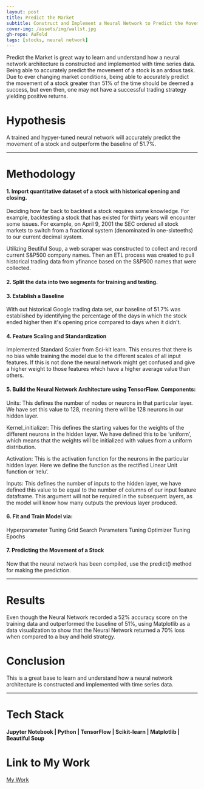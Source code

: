 ```yaml
---
layout: post
title: Predict the Market
subtitle: Construct and Implement a Neural Network to Predict the Movement of a Stock
cover-img: /assets/img/wallst.jpg
gh-repo: AuFeld
tags: [stocks, neural network]
---
```


Predict the Market is great way to learn and understand how a neural network architecture is constructed and implemented with time series data. Being able to accurately predict the movement of a stock is an ardous task. Due to ever changing market conditions, being able to accurately predict the movement of a stock greater than 51% of the time should be deemed a success, but even then, one may not have a successful trading strategy yielding positive returns. 

# Hypothesis

A trained and hypyer-tuned neural network will accurately predict the movement of a stock and outperform the baseline of 51.7%. 

--- 

# Methodology

#### 1. Import quantitative dataset of a stock with historical opening and closing. 

Deciding how far back to backtest a stock requires some knowledge. For example, backtesting a stock that has existed for thirty years will encounter some issues. For example, 
on April 9, 2001 the SEC ordered all stock markets to switch from a fractional system (denominated in one-sixteeths) to our current decimal system. 

Utilizing Beutiful Soup, a web scraper was constructed to collect and record current S&P500 company names. Then an ETL process was created to pull historical trading data from yfinance based on the S&P500 names that were collected.

#### 2. Split the data into two segments for training and testing. 

#### 3. Establish a Baseline

With out historical Google trading data set, our baseline of 51.7% was established by identifying the percentage of the days in which the stock ended higher then it's opening price compared to days when it didn't. 

#### 4. Feature Scaling and Standardization

Implemented Standard Scaler from Sci-kit learn. This ensures that there is no bias while training the model due to the different scales of all input features. If this is not done the neural network might get confused and give a higher weight to those features which have a higher average value than others.

#### 5. Build the Neural Network Architecture using TensorFlow. Components:

Units: This defines the number of nodes or neurons in that particular layer. We have set this value to 128, meaning there will be 128 neurons in our hidden layer.

Kernel_initializer: This defines the starting values for the weights of the different neurons in the hidden layer. We have defined this to be ‘uniform’, which means that the weights will be initialized with values from a uniform distribution.

Activation: This is the activation function for the neurons in the particular hidden layer. Here we define the function as the rectified Linear Unit function or ‘relu’.

Inputs: This defines the number of inputs to the hidden layer, we have defined this value to be equal to the number of columns of our input feature dataframe. This argument will not be required in the subsequent layers, as the model will know how many outputs the previous layer produced.

#### 6. Fit and Train Model via:

Hyperparameter Tuning
Grid Search Parameters
Tuning Optimizer
Tuning Epochs

#### 7. Predicting the Movement of a Stock

Now that the neural network has been compiled, use the predict() method for making the prediction. 

--- 

# Results

Even though the Neural Network recorded a 52% accuracy score on the training data and outperformed the baseline of 51%, using Matplotlib as a data visualization to show that the Neural Network returned a 70% loss when compared to a buy and hold strategy.

# Conclusion

This is a great base to learn and understand how a neural network architecture is constructed and implemented with time series data. 

--- 

# Tech Stack

#### Jupyter Notebook | Python | TensorFlow | Scikit-learn | Matplotlib | Beautiful Soup

# Link to My Work

[My Work](https://github.com/AuFeld/NN_Predicting)